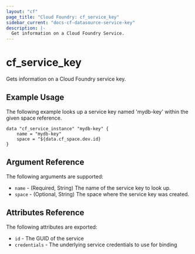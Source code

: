 ```yaml
---
layout: "cf"
page_title: "Cloud Foundry: cf_service_key"
sidebar_current: "docs-cf-datasource-service-key"
description: |-
  Get information on a Cloud Foundry Service.
---
```


# cf\_service\_key

Gets information on a Cloud Foundry service key.

## Example Usage

The following example looks up a service key named 'mydb-key' within the given space reference. 

```
data "cf_service_instance" "mydb-key" {
    name = "mydb-key"
    space = "${data.cf_space.dev.id}
}
```

## Argument Reference

The following arguments are supported:

* `name` - (Required, String) The name of the service key to look up.
* `space` - (Optional, String) The space where the service key was created.

## Attributes Reference

The following attributes are exported:

* `id` - The GUID of the service
* `credentials` - The underlying service credentials to use for binding
